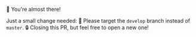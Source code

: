 🎉 You're almost there!

Just a small change needed:
🎯 Please target the `develop` branch instead of `master`.
🔒 Closing this PR, but feel free to open a new one!
